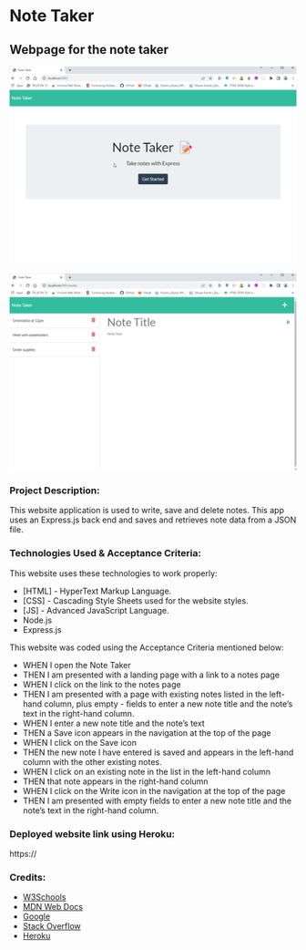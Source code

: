 # **Note Taker**
## Webpage for the note taker

![alt text](public/assets/images/screenshot_1.png)

![alt text](public/assets/images/screenshot_2.png)


### **Project Description:**
This website application is used to write, save and delete notes. This app uses an Express.js back end and saves and retrieves note data from a JSON file.


### **Technologies Used & Acceptance Criteria:**
This website uses these technologies to work properly:
- [HTML] - HyperText Markup Language.
- [CSS] - Cascading Style Sheets used for the website styles.
- [JS] - Advanced JavaScript Language.
- Node.js
- Express.js


This website was coded using the Acceptance Criteria mentioned below:
- WHEN I open the Note Taker
- THEN I am presented with a landing page with a link to a notes page
- WHEN I click on the link to the notes page
- THEN I am presented with a page with existing notes listed in the left-hand column, plus empty -  fields to enter a new note title and the note’s text in the right-hand column.
- WHEN I enter a new note title and the note’s text
- THEN a Save icon appears in the navigation at the top of the page
- WHEN I click on the Save icon
- THEN the new note I have entered is saved and appears in the left-hand column with the other  existing notes.
- WHEN I click on an existing note in the list in the left-hand column
- THEN that note appears in the right-hand column
- WHEN I click on the Write icon in the navigation at the top of the page
- THEN I am presented with empty fields to enter a new note title and the note’s text in the right-hand column.


### **Deployed website link using Heroku:**
https://


### **Credits:**
- [W3Schools](https://www.w3schools.com "W3Schools")
- [MDN Web Docs](https://developer.mozilla.org "MDN Web Docs")
- [Google](https://www.google.com "Google's Homepage")
- [Stack Overflow](https://stackoverflow.com "Stack Overflow website")
- [Heroku](https://www.heroku.com "Heroku")
